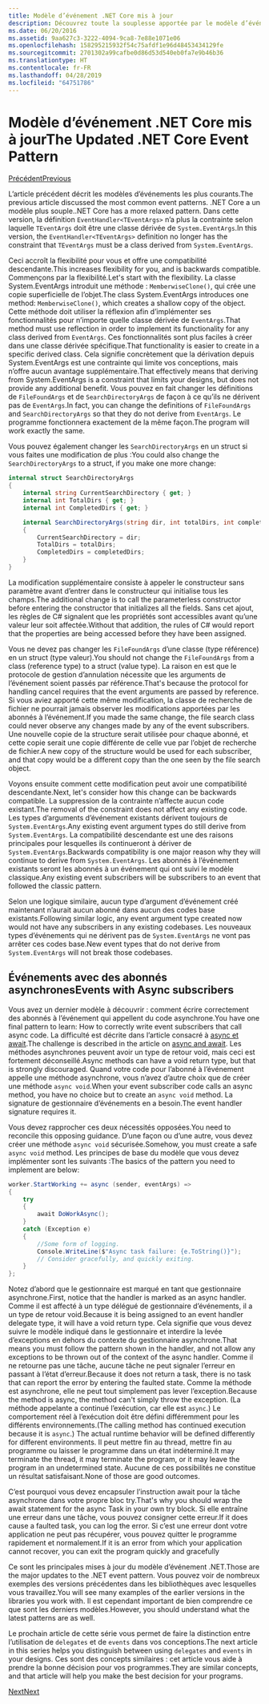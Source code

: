 ```yaml
---
title: Modèle d’événement .NET Core mis à jour
description: Découvrez toute la souplesse apportée par le modèle d’événement .NET Core et la compatibilité descendante et apprenez à implémenter un traitement sécurisé des événements grâce aux abonnés asynchrones.
ms.date: 06/20/2016
ms.assetid: 9aa627c3-3222-4094-9ca8-7e88e1071e06
ms.openlocfilehash: 158295215932f54c75afdf1e96d48453434129fe
ms.sourcegitcommit: 2701302a99cafbe0d86d53d540eb0fa7e9b46b36
ms.translationtype: HT
ms.contentlocale: fr-FR
ms.lasthandoff: 04/28/2019
ms.locfileid: "64751786"
---
```

# <a name="the-updated-net-core-event-pattern"></a><span data-ttu-id="8d23f-103">Modèle d’événement .NET Core mis à jour</span><span class="sxs-lookup"><span data-stu-id="8d23f-103">The Updated .NET Core Event Pattern</span></span>

[<span data-ttu-id="8d23f-104">Précédent</span><span class="sxs-lookup"><span data-stu-id="8d23f-104">Previous</span></span>](event-pattern.md)

<span data-ttu-id="8d23f-105">L’article précédent décrit les modèles d’événements les plus courants.</span><span class="sxs-lookup"><span data-stu-id="8d23f-105">The previous article discussed the most common event patterns.</span></span> <span data-ttu-id="8d23f-106">.NET Core a un modèle plus souple.</span><span class="sxs-lookup"><span data-stu-id="8d23f-106">.NET Core has a more relaxed pattern.</span></span> <span data-ttu-id="8d23f-107">Dans cette version, la définition `EventHandler<TEventArgs>` n’a plus la contrainte selon laquelle `TEventArgs` doit être une classe dérivée de `System.EventArgs`.</span><span class="sxs-lookup"><span data-stu-id="8d23f-107">In this version, the `EventHandler<TEventArgs>` definition no longer has the constraint that `TEventArgs` must be a class derived from `System.EventArgs`.</span></span>

<span data-ttu-id="8d23f-108">Ceci accroît la flexibilité pour vous et offre une compatibilité descendante.</span><span class="sxs-lookup"><span data-stu-id="8d23f-108">This increases flexibility for you, and is backwards compatible.</span></span> <span data-ttu-id="8d23f-109">Commençons par la flexibilité.</span><span class="sxs-lookup"><span data-stu-id="8d23f-109">Let's start with the flexibility.</span></span> <span data-ttu-id="8d23f-110">La classe System.EventArgs introduit une méthode : `MemberwiseClone()`, qui crée une copie superficielle de l’objet.</span><span class="sxs-lookup"><span data-stu-id="8d23f-110">The class System.EventArgs introduces one method: `MemberwiseClone()`, which creates a shallow copy of the object.</span></span>
<span data-ttu-id="8d23f-111">Cette méthode doit utiliser la réflexion afin d’implémenter ses fonctionnalités pour n’importe quelle classe dérivée de `EventArgs`.</span><span class="sxs-lookup"><span data-stu-id="8d23f-111">That method must use reflection in order to implement its functionality for any class derived from `EventArgs`.</span></span> <span data-ttu-id="8d23f-112">Ces fonctionnalités sont plus faciles à créer dans une classe dérivée spécifique.</span><span class="sxs-lookup"><span data-stu-id="8d23f-112">That functionality is easier to create in a specific derived class.</span></span> <span data-ttu-id="8d23f-113">Cela signifie concrètement que la dérivation depuis System.EventArgs est une contrainte qui limite vos conceptions, mais n’offre aucun avantage supplémentaire.</span><span class="sxs-lookup"><span data-stu-id="8d23f-113">That effectively means that deriving from System.EventArgs is a constraint that limits your designs, but does not provide any additional benefit.</span></span>
<span data-ttu-id="8d23f-114">Vous pouvez en fait changer les définitions de `FileFoundArgs` et de `SearchDirectoryArgs` de façon à ce qu’ils ne dérivent pas de `EventArgs`.</span><span class="sxs-lookup"><span data-stu-id="8d23f-114">In fact, you can change the definitions of `FileFoundArgs` and `SearchDirectoryArgs` so that they do not derive from `EventArgs`.</span></span>
<span data-ttu-id="8d23f-115">Le programme fonctionnera exactement de la même façon.</span><span class="sxs-lookup"><span data-stu-id="8d23f-115">The program will work exactly the same.</span></span>

<span data-ttu-id="8d23f-116">Vous pouvez également changer les `SearchDirectoryArgs` en un struct si vous faites une modification de plus :</span><span class="sxs-lookup"><span data-stu-id="8d23f-116">You could also change the `SearchDirectoryArgs` to a struct, if you make one more change:</span></span>

```csharp
internal struct SearchDirectoryArgs
{
    internal string CurrentSearchDirectory { get; }
    internal int TotalDirs { get; }
    internal int CompletedDirs { get; }

    internal SearchDirectoryArgs(string dir, int totalDirs, int completedDirs) : this()
    {
        CurrentSearchDirectory = dir;
        TotalDirs = totalDirs;
        CompletedDirs = completedDirs;
    }
}
```

<span data-ttu-id="8d23f-117">La modification supplémentaire consiste à appeler le constructeur sans paramètre avant d’entrer dans le constructeur qui initialise tous les champs.</span><span class="sxs-lookup"><span data-stu-id="8d23f-117">The additional change is to call the parameterless constructor before entering the constructor that initializes all the fields.</span></span> <span data-ttu-id="8d23f-118">Sans cet ajout, les règles de C# signalent que les propriétés sont accessibles avant qu’une valeur leur soit affectée.</span><span class="sxs-lookup"><span data-stu-id="8d23f-118">Without that addition, the rules of C# would report that the properties are being accessed before they have been assigned.</span></span>

<span data-ttu-id="8d23f-119">Vous ne devez pas changer les `FileFoundArgs` d’une classe (type référence) en un struct (type valeur).</span><span class="sxs-lookup"><span data-stu-id="8d23f-119">You should not change the `FileFoundArgs` from a class (reference type) to a struct (value type).</span></span> <span data-ttu-id="8d23f-120">La raison en est que le protocole de gestion d’annulation nécessite que les arguments de l’événement soient passés par référence.</span><span class="sxs-lookup"><span data-stu-id="8d23f-120">That's because the protocol for handling cancel requires that the event arguments are passed by reference.</span></span> <span data-ttu-id="8d23f-121">Si vous aviez apporté cette même modification, la classe de recherche de fichier ne pourrait jamais observer les modifications apportées par les abonnés à l’événement.</span><span class="sxs-lookup"><span data-stu-id="8d23f-121">If you made the same change, the file search class could never observe any changes made by any of the event subscribers.</span></span> <span data-ttu-id="8d23f-122">Une nouvelle copie de la structure serait utilisée pour chaque abonné, et cette copie serait une copie différente de celle vue par l’objet de recherche de fichier.</span><span class="sxs-lookup"><span data-stu-id="8d23f-122">A new copy of the structure would be used for each subscriber, and that copy would be a different copy than the one seen by the file search object.</span></span>

<span data-ttu-id="8d23f-123">Voyons ensuite comment cette modification peut avoir une compatibilité descendante.</span><span class="sxs-lookup"><span data-stu-id="8d23f-123">Next, let's consider how this change can be backwards compatible.</span></span>
<span data-ttu-id="8d23f-124">La suppression de la contrainte n’affecte aucun code existant.</span><span class="sxs-lookup"><span data-stu-id="8d23f-124">The removal of the constraint does not affect any existing code.</span></span> <span data-ttu-id="8d23f-125">Les types d’arguments d’événement existants dérivent toujours de `System.EventArgs`.</span><span class="sxs-lookup"><span data-stu-id="8d23f-125">Any existing event argument types do still derive from `System.EventArgs`.</span></span>
<span data-ttu-id="8d23f-126">La compatibilité descendante est une des raisons principales pour lesquelles ils continueront à dériver de `System.EventArgs`.</span><span class="sxs-lookup"><span data-stu-id="8d23f-126">Backwards compatibility is one major reason why they will continue to derive from `System.EventArgs`.</span></span> <span data-ttu-id="8d23f-127">Les abonnés à l’événement existants seront les abonnés à un événement qui ont suivi le modèle classique.</span><span class="sxs-lookup"><span data-stu-id="8d23f-127">Any existing event subscribers will be subscribers to an event that followed the classic pattern.</span></span>

<span data-ttu-id="8d23f-128">Selon une logique similaire, aucun type d’argument d’événement créé maintenant n’aurait aucun abonné dans aucun des codes base existants.</span><span class="sxs-lookup"><span data-stu-id="8d23f-128">Following similar logic, any event argument type created now would not have any subscribers in any existing codebases.</span></span> <span data-ttu-id="8d23f-129">Les nouveaux types d’événements qui ne dérivent pas de `System.EventArgs` ne vont pas arrêter ces codes base.</span><span class="sxs-lookup"><span data-stu-id="8d23f-129">New event types that do not derive from `System.EventArgs` will not break those codebases.</span></span>

## <a name="events-with-async-subscribers"></a><span data-ttu-id="8d23f-130">Événements avec des abonnés asynchrones</span><span class="sxs-lookup"><span data-stu-id="8d23f-130">Events with Async subscribers</span></span>

<span data-ttu-id="8d23f-131">Vous avez un dernier modèle à découvrir : comment écrire correctement des abonnés à l’événement qui appellent du code asynchrone.</span><span class="sxs-lookup"><span data-stu-id="8d23f-131">You have one final pattern to learn: How to correctly write event subscribers that call async code.</span></span> <span data-ttu-id="8d23f-132">La difficulté est décrite dans l’article consacré à [async et await](async.md).</span><span class="sxs-lookup"><span data-stu-id="8d23f-132">The challenge is described in the article on [async and await](async.md).</span></span> <span data-ttu-id="8d23f-133">Les méthodes asynchrones peuvent avoir un type de retour void, mais ceci est fortement déconseillé.</span><span class="sxs-lookup"><span data-stu-id="8d23f-133">Async methods can have a void return type, but that is strongly discouraged.</span></span> <span data-ttu-id="8d23f-134">Quand votre code pour l’abonné à l’événement appelle une méthode asynchrone, vous n’avez d’autre choix que de créer une méthode `async void`.</span><span class="sxs-lookup"><span data-stu-id="8d23f-134">When your event subscriber code calls an async method, you have no choice but to create an `async void` method.</span></span> <span data-ttu-id="8d23f-135">La signature de gestionnaire d’événements en a besoin.</span><span class="sxs-lookup"><span data-stu-id="8d23f-135">The event handler signature requires it.</span></span>

<span data-ttu-id="8d23f-136">Vous devez rapprocher ces deux nécessités opposées.</span><span class="sxs-lookup"><span data-stu-id="8d23f-136">You need to reconcile this opposing guidance.</span></span> <span data-ttu-id="8d23f-137">D’une façon ou d’une autre, vous devez créer une méthode `async void` sécurisée.</span><span class="sxs-lookup"><span data-stu-id="8d23f-137">Somehow, you must create a safe `async void` method.</span></span> <span data-ttu-id="8d23f-138">Les principes de base du modèle que vous devez implémenter sont les suivants :</span><span class="sxs-lookup"><span data-stu-id="8d23f-138">The basics of the pattern you need to implement are below:</span></span>

```csharp
worker.StartWorking += async (sender, eventArgs) =>
{
    try 
    {
        await DoWorkAsync();
    }
    catch (Exception e)
    {
        //Some form of logging.
        Console.WriteLine($"Async task failure: {e.ToString()}");
        // Consider gracefully, and quickly exiting.
    }
};
```

<span data-ttu-id="8d23f-139">Notez d’abord que le gestionnaire est marqué en tant que gestionnaire asynchrone.</span><span class="sxs-lookup"><span data-stu-id="8d23f-139">First, notice that the handler is marked as an async handler.</span></span> <span data-ttu-id="8d23f-140">Comme il est affecté à un type délégué de gestionnaire d’événements, il a un type de retour void.</span><span class="sxs-lookup"><span data-stu-id="8d23f-140">Because it is being assigned to an event handler delegate type, it will have a void return type.</span></span> <span data-ttu-id="8d23f-141">Cela signifie que vous devez suivre le modèle indiqué dans le gestionnaire et interdire la levée d’exceptions en dehors du contexte du gestionnaire asynchrone.</span><span class="sxs-lookup"><span data-stu-id="8d23f-141">That means you must follow the pattern shown in the handler, and not allow any exceptions to be thrown out of the context of the async handler.</span></span> <span data-ttu-id="8d23f-142">Comme il ne retourne pas une tâche, aucune tâche ne peut signaler l’erreur en passant à l’état d’erreur.</span><span class="sxs-lookup"><span data-stu-id="8d23f-142">Because it does not return a task, there is no task that can report the error by entering the faulted state.</span></span> <span data-ttu-id="8d23f-143">Comme la méthode est asynchrone, elle ne peut tout simplement pas lever l’exception.</span><span class="sxs-lookup"><span data-stu-id="8d23f-143">Because the method is async, the method can't simply throw the exception.</span></span> <span data-ttu-id="8d23f-144">(La méthode appelante a continué l’exécution, car elle est `async`.) Le comportement réel à l’exécution doit être défini différemment pour les différents environnements.</span><span class="sxs-lookup"><span data-stu-id="8d23f-144">(The calling method has continued execution because it is `async`.) The actual runtime behavior will be defined differently for different environments.</span></span> <span data-ttu-id="8d23f-145">Il peut mettre fin au thread, mettre fin au programme ou laisser le programme dans un état indéterminé.</span><span class="sxs-lookup"><span data-stu-id="8d23f-145">It may terminate the thread, it may terminate the program, or it may leave the program in an undetermined state.</span></span> <span data-ttu-id="8d23f-146">Aucune de ces possibilités ne constitue un résultat satisfaisant.</span><span class="sxs-lookup"><span data-stu-id="8d23f-146">None of those are good outcomes.</span></span>

<span data-ttu-id="8d23f-147">C’est pourquoi vous devez encapsuler l’instruction await pour la tâche asynchrone dans votre propre bloc try.</span><span class="sxs-lookup"><span data-stu-id="8d23f-147">That's why you should wrap the await statement for the async Task in your own try block.</span></span> <span data-ttu-id="8d23f-148">Si elle entraîne une erreur dans une tâche, vous pouvez consigner cette erreur.</span><span class="sxs-lookup"><span data-stu-id="8d23f-148">If it does cause a faulted task, you can log the error.</span></span> <span data-ttu-id="8d23f-149">Si c’est une erreur dont votre application ne peut pas récupérer, vous pouvez quitter le programme rapidement et normalement.</span><span class="sxs-lookup"><span data-stu-id="8d23f-149">If it is an error from which your application cannot recover, you can exit the program quickly and gracefully</span></span>

<span data-ttu-id="8d23f-150">Ce sont les principales mises à jour du modèle d’événement .NET.</span><span class="sxs-lookup"><span data-stu-id="8d23f-150">Those are the major updates to the .NET event pattern.</span></span> <span data-ttu-id="8d23f-151">Vous pouvez voir de nombreux exemples des versions précédentes dans les bibliothèques avec lesquelles vous travaillez.</span><span class="sxs-lookup"><span data-stu-id="8d23f-151">You will see many examples of the earlier versions in the libraries you work with.</span></span> <span data-ttu-id="8d23f-152">Il est cependant important de bien comprendre ce que sont les derniers modèles.</span><span class="sxs-lookup"><span data-stu-id="8d23f-152">However, you should understand what the latest patterns are as well.</span></span>

<span data-ttu-id="8d23f-153">Le prochain article de cette série vous permet de faire la distinction entre l’utilisation de `delegates` et de `events` dans vos conceptions.</span><span class="sxs-lookup"><span data-stu-id="8d23f-153">The next article in this series helps you distinguish between using `delegates` and `events` in your designs.</span></span> <span data-ttu-id="8d23f-154">Ces sont des concepts similaires : cet article vous aide à prendre la bonne décision pour vos programmes.</span><span class="sxs-lookup"><span data-stu-id="8d23f-154">They are similar concepts, and that article will help you make the best decision for your programs.</span></span>

[<span data-ttu-id="8d23f-155">Next</span><span class="sxs-lookup"><span data-stu-id="8d23f-155">Next</span></span>](distinguish-delegates-events.md)
